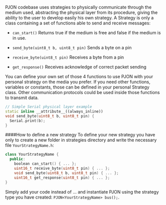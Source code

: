 PJON codebase uses strategies to physically communicate through the medium used,
abstracting the physical layer from its procedure, giving the ability to the user
to develop easily his own strategy. A Strategy is only a class containing a set of
functions able to send and receive messages:

- ```can_start()```
  Returns true if the medium is free and false if the medium is in use.

- ```send_byte(uint8_t b, uint8_t pin)```
  Sends a byte on a pin

- ```receive_byte(uint8_t pin)```
  Receives a byte from a pin

- ```get_response()```
  Receives acknowledge of correct packet sending

You can define your own set of those 4 functions to use PJON with your personal
strategy on the media you prefer. If you need other functions, variables or
constants, those can be defined in your personal Strategy class. Other
communication protocols could be used inside those functions to transmit data.

```cpp
// Simple Serial physical layer example
static inline __attribute__((always_inline))
void send_byte(uint8_t b, uint8_t pin) {
  Serial.print(b);
}
```

####How to define a new strategy
To define your new strategy you have only to create a new folder in strategies
directory and write the necessary file ```YourStrategyName.h```:

```cpp
class YourStrategyName {
  public:
    boolean can_start() { ... };
    uint16_t receive_byte(uint8_t pin) { ... };
    void send_byte(uint8_t b, uint8_t pin) { ... };
    uint16_t get_response(uint8_t pin) { ... };
}
```

Simply add your code instead of ... and instantiate PJON using the strategy type you
have created: ```PJON<YourStrategyName> bus();```.
